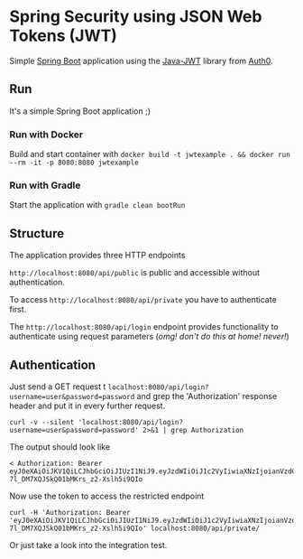 # Spring Security using JSON Web Tokens (JWT)

Simple [Spring Boot](https://spring.io/projects/spring-boot) application using the [Java-JWT](https://github.com/auth0/java-jwt) library from [Auth0](https://auth0.com).

## Run
It's a simple Spring Boot application ;)

### Run with Docker
Build and start container with
`docker build -t jwtexample . && docker run --rm -it -p 8080:8080 jwtexample`

### Run with Gradle
Start the application with `gradle clean bootRun`

## Structure
The application provides three HTTP endpoints

`http://localhost:8080/api/public` is public and accessible without authentication.

To access `http://localhost:8080/api/private` you have to authenticate first.

The `http://localhost:8080/api/login` endpoint provides functionality to authenticate using request parameters (*omg! don't do this at home! never!*)

## Authentication
Just send a GET request t `localhost:8080/api/login?username=user&password=password` and grep the 'Authorization' response header and put it in every further request.

```
curl -v --silent 'localhost:8080/api/login?username=user&password=password' 2>&1 | grep Authorization
```
The output should look like
```
< Authorization: Bearer eyJ0eXAiOiJKV1QiLCJhbGciOiJIUzI1NiJ9.eyJzdWIiOiJ1c2VyIiwiaXNzIjoianVzdG1lIiwiZXhwIjoxNTU3MzI1NzYzLCJyb2wiOlsiUk9MRV9VU0VSIl19.qGe0skux5-7l_DM7XQJSkQ01bMKrs_z2-Xslh5i9QIo
```
Now use the token to access the restricted endpoint
```
curl -H 'Authorization: Bearer 'eyJ0eXAiOiJKV1QiLCJhbGciOiJIUzI1NiJ9.eyJzdWIiOiJ1c2VyIiwiaXNzIjoianVzdG1lIiwiZXhwIjoxNTU3MzI1NzYzLCJyb2wiOlsiUk9MRV9VU0VSIl19.qGe0skux5-7l_DM7XQJSkQ01bMKrs_z2-Xslh5i9QIo' localhost:8080/api/private/
```

Or just take a look into the integration test.
